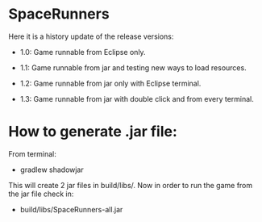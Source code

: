 # SpaceRunners
Here it is a history update of the release versions:

  - 1.0: Game runnable from Eclipse only.
  
  - 1.1: Game runnable from jar and testing new ways to load resources.
  
  - 1.2: Game runnable from jar only with Eclipse terminal.

  - 1.3: Game runnable from jar with double click and from every terminal.
  
# How to generate .jar file:
From terminal:
  - gradlew shadowjar

This will create 2 jar files in build/libs/. Now in order to run the game from the jar file check in:
  - build/libs/SpaceRunners-all.jar